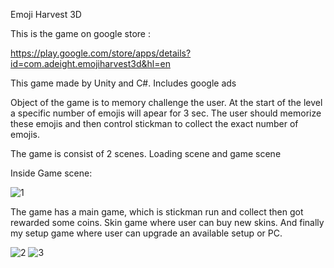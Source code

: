 Emoji Harvest 3D

This is the game on google store :

https://play.google.com/store/apps/details?id=com.adeight.emojiharvest3d&hl=en

This game made by Unity and C#. Includes google ads

Object of the game is to memory challenge the user. At the start of the level a specific number of emojis will apear for 3 sec. The user should memorize these emojis and then control stickman to collect the exact number of emojis.

The game is consist of 2 scenes. Loading scene and game scene

Inside Game scene:

![1](https://github.com/ahmd-92/emoji_harvest_3D/assets/43212321/34b4cefd-e422-4d45-88c6-2eeb5dda0c90)


The game has a main game, which is stickman run and collect then got rewarded some coins. Skin game where user can buy new skins. And finally my setup game where user can upgrade an available setup or PC.

![2](https://github.com/ahmd-92/emoji_harvest_3D/assets/43212321/ddf5dd1d-8ec7-4115-91aa-b79e3d86a129)
![3](https://github.com/ahmd-92/emoji_harvest_3D/assets/43212321/a8c26436-f5a0-44c4-a0d7-0b163900715f)
